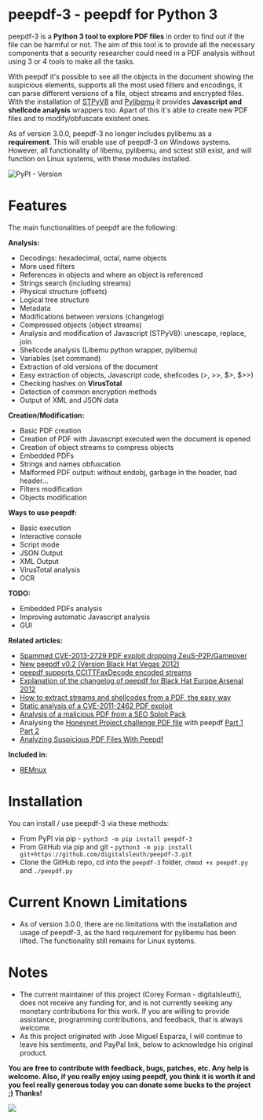 # peepdf-3 - peepdf for Python 3

peepdf-3 is a **Python 3 tool to explore PDF files** in order to find out if the file can be harmful or not. The aim of this tool is to provide all the necessary components that
a security researcher could need in a PDF analysis without using 3 or 4 tools to make
all the tasks.  

With peepdf it's possible to see all the objects in the document showing
the suspicious elements, supports all the most used filters and encodings, it can parse different versions of a file, object streams and encrypted files. With the installation
of [STPyV8](https://github.com/cloudflare/stpyv8) and [Pylibemu](https://github.com/buffer/pylibemu) it provides **Javascript and shellcode analysis** wrappers too. Apart of this it's able to create new PDF files and to modify/obfuscate existent ones.

As of version 3.0.0, peepdf-3 no longer includes pylibemu as a **requirement**. This will enable use of peepdf-3 on Windows systems. However, all functionality of libemu, pylibemu, and sctest still exist, and will function on Linux systems, with these modules installed.
  

![PyPI - Version](https://img.shields.io/pypi/v/peepdf-3)

# Features

The main functionalities of peepdf are the following:

**Analysis:**

  * Decodings: hexadecimal, octal, name objects
  * More used filters
  * References in objects and where an object is referenced
  * Strings search (including streams)
  * Physical structure (offsets)
  * Logical tree structure
  * Metadata
  * Modifications between versions (changelog)
  * Compressed objects (object streams)
  * Analysis and modification of Javascript (STPyV8): unescape, replace, join
  * Shellcode analysis (Libemu python wrapper, pylibemu)
  * Variables (set command)
  * Extraction of old versions of the document
  * Easy extraction of objects, Javascript code, shellcodes (>, >>, $>, $>>)
  * Checking hashes on **VirusTotal**
  * Detection of common encryption methods
  * Output of XML and JSON data


**Creation/Modification:**

  * Basic PDF creation
  * Creation of PDF with Javascript executed wen the document is opened
  * Creation of object streams to compress objects
  * Embedded PDFs
  * Strings and names obfuscation
  * Malformed PDF output: without endobj, garbage in the header, bad header...
  * Filters modification
  * Objects modification


**Ways to use peepdf:**

  * Basic execution
  * Interactive console
  * Script mode
  * JSON Output
  * XML Output
  * VirusTotal analysis
  * OCR


**TODO:**

  * Embedded PDFs analysis
  * Improving automatic Javascript analysis
  * GUI


**Related articles:**

  * [Spammed CVE-2013-2729 PDF exploit dropping ZeuS-P2P/Gameover](http://eternal-todo.com/blog/cve-2013-2729-exploit-zeusp2p-gameover)
  * [New peepdf v0.2 (Version Black Hat Vegas 2012)](http://eternal-todo.com/blog/peepdf-v0.2-black-hat-usa-arsenal-vegas)
  * [peepdf supports CCITTFaxDecode encoded streams](http://eternal-todo.com/blog/peepdf-ccittfaxdecode-support)
  * [Explanation of the changelog of peepdf for Black Hat Europe Arsenal 2012](http://eternal-todo.com/blog/peepdf-black-hat-arsenal-2012)
  * [How to extract streams and shellcodes from a PDF, the easy way](http://eternal-todo.com/blog/extract-streams-shellcode-peepdf)
  * [Static analysis of a CVE-2011-2462 PDF exploit](http://eternal-todo.com/blog/cve-2011-2462-exploit-analysis-peepdf)
  * [Analysis of a malicious PDF from a SEO Sploit Pack](http://eternal-todo.com/blog/seo-sploit-pack-pdf-analysis)
  * Analysing the [Honeynet Project challenge PDF file](http://www.honeynet.org/challenges/2010_6_malicious_pdf) with peepdf [Part 1](http://eternal-todo.com/blog/analysing-honeynet-pdf-challenge-peepdf-i) [Part 2](http://eternal-todo.com/blog/analysing-honeynet-pdf-challenge-peepdf-ii)
  * [Analyzing Suspicious PDF Files With Peepdf](http://blog.zeltser.com/post/6780160077/peepdf-malicious-pdf-analysis)


**Included in:**

  * [REMnux](https://remnux.org)

# Installation

You can install / use peepdf-3 via these methods:

  * From PyPI via pip - `python3 -m pip install peepdf-3`
  * From GitHub via pip and git - `python3 -m pip install git+https://github.com/digitalsleuth/peepdf-3.git`
  * Clone the GitHub repo, cd into the `peepdf-3` folder, `chmod +x peepdf.py` and `./peepdf.py`

# Current Known Limitations

  * As of version 3.0.0, there are no limitations with the installation and usage of peepdf-3, as the hard requirement for pylibemu has been lifted. The functionality still remains for Linux systems.

# Notes

  * The current maintainer of this project (Corey Forman - digitalsleuth), does not receive any funding for, and is not currently seeking any monetary contributions for this work. If you are willing to provide assistance, programming contributions, and feedback, that is always welcome.  
  * As this project originated with Jose Miguel Esparza, I will continue to leave his sentiments, and PayPal link, below to acknowledge his original product.

**You are free to contribute with feedback, bugs, patches, etc. Any help is welcome. Also, if you really enjoy using peepdf, you think it is worth it and you feel really generous today you can donate some bucks to the project ;) Thanks!**

[![](https://www.paypal.com/en_US/i/btn/btn_donateCC_LG.gif)](https://www.paypal.com/cgi-bin/webscr?cmd=_s-xclick&hosted_button_id=X5RRGLX5DTNKS)
